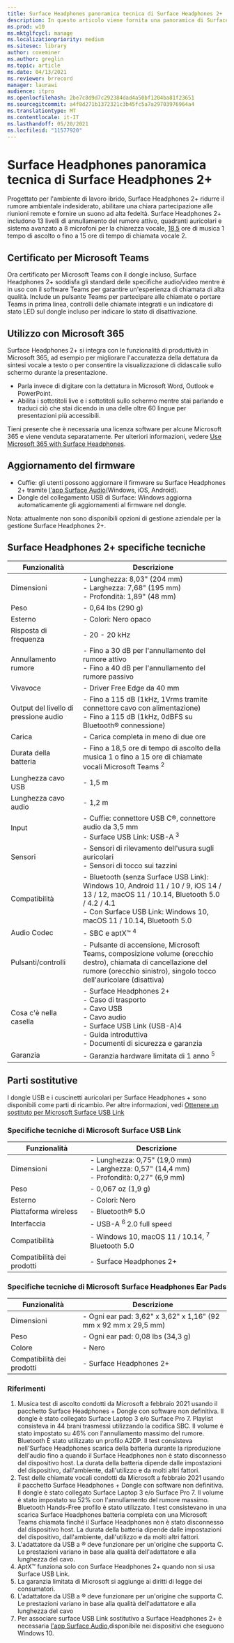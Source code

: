 ```yaml
---
title: Surface Headphones panoramica tecnica di Surface Headphones 2+
description: In questo articolo viene fornita una panoramica di Surface Headphones 2+ for Business
ms.prod: w10
ms.mktglfcycl: manage
ms.localizationpriority: medium
ms.sitesec: library
author: coveminer
ms.author: greglin
ms.topic: article
ms.date: 04/13/2021
ms.reviewer: brrecord
manager: laurawi
audience: itpro
ms.openlocfilehash: 2be7c8d9d7c292384dad4a50bf1204ba81f23651
ms.sourcegitcommit: a4f8d271b1372321c3b45fc5a7a29703976964a4
ms.translationtype: MT
ms.contentlocale: it-IT
ms.lasthandoff: 05/20/2021
ms.locfileid: "11577920"
---
```

# <a name="surface-headphones-2-tech-overview"></a>Surface Headphones panoramica tecnica di Surface Headphones 2+

Progettato per l'ambiente di lavoro ibrido, Surface Headphones 2+ ridurre il rumore ambientale indesiderato, abilitare una chiara partecipazione alle riunioni remote e fornire un suono ad alta fedeltà. Surface Headphones 2+ includono 13 livelli di annullamento del rumore attivo, quadranti auricolari e sistema avanzato a 8 microfoni per la chiarezza vocale, [18,5](https://www.microsoft.com/en-us/surface/business/surface-headphones-2-plus) ore di musica 1 tempo di ascolto o fino a 15 ore di tempo di chiamata vocale <sup> </sup> <sup> </sup> 2. 
 
## <a name="certified-for-microsoft-teams"></a>Certificato per Microsoft Teams

Ora certificato per Microsoft Teams con il dongle incluso, Surface Headphones 2+ soddisfa gli standard delle specifiche audio/video mentre è in uso con il software Teams per garantire un'esperienza di chiamata di alta qualità. Include un pulsante Teams per partecipare alle chiamate o portare Teams in prima linea, controlli delle chiamate integrati e un indicatore di stato LED sul dongle incluso per indicare lo stato di disattivazione.
 
## <a name="using-with-microsoft-365"></a>Utilizzo con Microsoft 365

Surface Headphones 2+ si integra con le funzionalità di produttività in Microsoft 365, ad esempio per migliorare l'accuratezza della dettatura da sintesi vocale a testo o per consentire la visualizzazione di didascalie sullo schermo durante la presentazione.

- Parla invece di digitare con la dettatura in Microsoft Word, Outlook e PowerPoint.
- Abilita i sottotitoli live e i sottotitoli sullo schermo mentre stai parlando e traduci ciò che stai dicendo in una delle oltre 60 lingue per presentazioni più accessibili. 

Tieni presente che è necessaria una licenza software per alcune Microsoft 365 e viene venduta separatamente. Per ulteriori informazioni, vedere [Use Microsoft 365 with Surface Headphones](https://support.microsoft.com/surface/use-microsoft-365-with-surface-headphones-917d98c2-7495-a6cf-97f8-e1b594e8ce7c).
 
## <a name="updating-firmware"></a>Aggiornamento del firmware

- Cuffie: gli utenti possono aggiornare il firmware su Surface Headphones 2+ tramite [l'app Surface Audio](https://www.microsoft.com/p/surface-audio/9nxjnfwnvm8d?)(Windows, iOS, Android).
- Dongle del collegamento USB di Surface: Windows aggiorna automaticamente gli aggiornamenti al firmware nel dongle.

Nota: attualmente non sono disponibili opzioni di gestione aziendale per la gestione Surface Headphones 2+.

## <a name="surface-headphones-2-tech-specs"></a>Surface Headphones 2+ specifiche tecniche

| Funzionalità                     | Descrizione                                                                                                                                                                                                     |
| --------------------------- | --------------------------------------------------------------------------------------------------------------------------------------------------------------------------------------------------------------- |
| Dimensioni                  | - Lunghezza: 8,03" (204 mm) <br>- Larghezza: 7,68" (195 mm) <br>- Profondità: 1,89" (48 mm)                                                                                                                                 |
| Peso                      | - 0,64 lbs (290 g)                                                                                                                                                                                              |
| Esterno                    | - Colori: Nero opaco                                                                                                                                                                                           |
| Risposta di frequenza          | - 20 - 20 kHz                                                                                                                                                                                                    |
| Annullamento rumore          | - Fino a 30 dB per l'annullamento del rumore attivo<br>- Fino a 40 dB per l'annullamento del rumore passivo                                                                                                                     |
| Vivavoce                     | - Driver Free Edge da 40 mm                                                                                                                                                                                        |
| Output del livello di pressione audio | - Fino a 115 dB (1kHz, 1Vrms tramite connettore cavo con alimentazione)<br>- Fino a 115 dB (1kHz, 0dBFS su Bluetooth® connessione)                                                                                       |
| Carica                    | - Carica completa in meno di due ore                                                                                                                                                                            |
| Durata della batteria                | - Fino a 18,5 ore di tempo di ascolto della musica 1 o fino a 15 ore di chiamate vocali <sup> </sup> Microsoft Teams <sup> 2</sup>                                                                                                |
| Lunghezza cavo USB             | - 1,5 m                                                                                                                                                                                                         |
| Lunghezza cavo audio          | - 1,2 m                                                                                                                                                                                                         |
| Input                      | - Cuffie: connettore USB C®, connettore audio da 3,5 mm<br>- Surface USB Link: USB-A <sup> 3</sup>                                                                                                                     |
| Sensori                     | - Sensori di rilevamento dell'usura sugli auricolari<br>- Sensori di tocco sui tazzini                                                                                                                                               |
| Compatibilità               | - Bluetooth (senza Surface USB Link): Windows 10, Android 11 / 10 / 9, iOS 14 / 13 / 12, macOS 11 / 10.14, Bluetooth 5.0 / 4.2 / 4.1<br>- Con Surface USB Link: Windows 10, macOS 11 / 10.14, Bluetooth 5.0 |
| Audio Codec       | - SBC e aptX™ <sup> 4</sup>                                                                                                                                             |
| Pulsanti/controlli  | - Pulsante di accensione, Microsoft Teams, composizione volume (orecchio destro), chiamata di cancellazione del rumore (orecchio sinistro), singolo tocco dell'auricolare (disattiva)                                       |
| Cosa c'è nella casella | - Surface Headphones 2+<br>- Caso di trasporto<br>- Cavo USB<br>- Cavo audio<br>- Surface USB Link (USB-A)4<br>- Guida introduttiva<br>- Documenti di sicurezza e garanzia |
| Garanzia          | - Garanzia hardware limitata di 1 anno <sup> 5</sup>                                                                                                                          |

## <a name="replacement-parts"></a>Parti sostitutive

I dongle USB e i cuscinetti auricolari per Surface Headphones + sono disponibili come parti di ricambio. Per altre informazioni, vedi [Ottenere un sostituto per Microsoft Surface USB Link](https://support.microsoft.com/surface/get-a-replacement-for-microsoft-surface-usb-link-e862e6c6-0945-494f-bb4d-2e731f3b4724)
 
### <a name="microsoft-surface-usb-link-tech-specs"></a>Specifiche tecniche di Microsoft Surface USB Link

| Funzionalità               | Descrizione                                                                        |
| --------------------- | ---------------------------------------------------------------------------------- |
| Dimensioni            | - Lunghezza: 0,75" (19,0 mm) <br>- Larghezza: 0,57" (14,4 mm) <br>- Profondità: 0,27" (6,9 mm) |
| Peso                | - 0,067 oz (1,9 g)                                                                 |
| Esterno              | - Colori: Nero                                                                    |
| Piattaforma wireless     | - Bluetooth® 5.0                                                                   |
| Interfaccia             | - USB-A <sup> 6 </sup> 2.0 full speed                                                     |
| Compatibilità         | - Windows 10, macOS 11 / 10.14, <sup> 7 </sup> Bluetooth 5.0                              |
| Compatibilità dei prodotti | - Surface Headphones 2+                                                            |

### <a name="microsoft-surface-headphones-ear-pads-tech-specs"></a>Specifiche tecniche di Microsoft Surface Headphones Ear Pads

| Funzionalità               | Descrizione                                                  |
| --------------------- | ------------------------------------------------------------ |
| Dimensioni            | - Ogni ear pad: 3,62" x 3,62" x 1,16" (92 mm x 92 mm x 29,5 mm) |
| Peso                | - Ogni ear pad: 0,08 lbs (34,3 g)                            |
| Colore                 | - Nero                                                      |
| Compatibilità dei prodotti | - Surface Headphones 2+                                      |

### <a name="references"></a>Riferimenti

1. Musica test di ascolto condotti da Microsoft a febbraio 2021 usando il pacchetto Surface Headphones + Dongle con software non definitiva. Il dongle è stato collegato Surface Laptop 3 e/o Surface Pro 7. Playlist consisteva in 44 brani trasmessi utilizzando la codifica SBC. Il volume è stato impostato su 46% con l'annullamento massimo del rumore. Bluetooth È stato utilizzato un profilo A2DP. Il test consisteva nell'Surface Headphones scarica della batteria durante la riproduzione dell'audio fino a quando il Surface Headphones non è stato disconnesso dal dispositivo host. La durata della batteria dipende dalle impostazioni del dispositivo, dall'ambiente, dall'utilizzo e da molti altri fattori.
2. Test delle chiamate vocali condotti da Microsoft a febbraio 2021 usando il pacchetto Surface Headphones + Dongle con software non definitiva. Il dongle è stato collegato Surface Laptop 3 e/o Surface Pro 7. Il volume è stato impostato su 52% con l'annullamento del rumore massimo. Bluetooth Hands-Free profilo è stato utilizzato. I test consistevano in una scarica Surface Headphones batteria completa con una Microsoft Teams chiamata finché il Surface Headphones non è stato disconnesso dal dispositivo host. La durata della batteria dipende dalle impostazioni del dispositivo, dall'ambiente, dall'utilizzo e da molti altri fattori.
3. L'adattatore da USB a ® deve funzionare per un'origine che supporta C. Le prestazioni variano in base alla qualità dell'adattatore e alla lunghezza del cavo.
4. AptX™ funziona solo con Surface Headphones 2+ quando non si usa Surface USB Link.
5. La garanzia limitata di Microsoft si aggiunge ai diritti di legge dei consumatori.
6. L'adattatore da USB a ® deve funzionare per un'origine che supporta C. Le prestazioni variano in base alla qualità dell'adattatore e alla lunghezza del cavo
7. Per associare surface USB Link sostitutivo a Surface Headphones 2+ è necessaria [l'app Surface Audio,](https://www.microsoft.com/p/surface-audio/9nxjnfwnvm8d?)disponibile nei dispositivi che eseguono Windows 10. 
